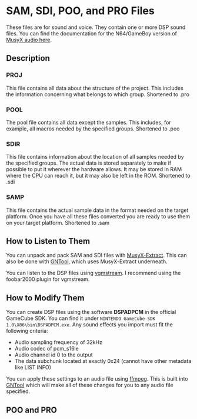 # SAM, SDI, POO, and PRO Files

These files are for sound and voice. They contain one or more DSP sound files. You can find the documentation for the N64/GameBoy version of [MusyX audio here](https://archive.org/details/MusyXAudioToolsForNintendo64AndGameBoy/).

## Description

### PROJ

This file contains all data about the structure of the project. This includes the information concerning what belongs to which group. Shortened to .pro

### POOL

The pool file contains all data except the samples. This includes, for example, all macros needed by the specified groups. Shortened to .poo

### SDIR

This file contains information about the location of all samples needed by the specified groups. The actual data is stored separately to make if possible to put it wherever the hardware allows. It may be stored in RAM where the CPU can reach it, but it may also be left in the ROM. Shortened to .sdi

### SAMP

This file contains the actual sample data in the format needed on the target platform. Once you have all these files converted you are ready to use them on your target platform. Shortened to .sam

## How to Listen to Them

You can unpack and pack SAM and SDI files with [MusyX-Extract](https://github.com/Nisto/musyx-extract). This can also be done with [GNTool](https://github.com/NicholasMoser/GNTool), which uses MusyX-Extract underneath.

You can listen to the DSP files using [vgmstream](https://github.com/vgmstream/vgmstream). I recommend using the foobar2000 plugin for vgmstream.

## How to Modify Them

You can create DSP files using the software **DSPADPCM** in the official GameCube SDK. You can find it under `NINTENDO GameCube SDK 1.0\X86\bin\DSPADPCM.exe`. Any sound effects you import must fit the following criteria:

* Audio sampling frequency of 32kHz
* Audio codec of pcm_s16le
* Audio channel id 0 to the output
* The data subchunk located at exactly 0x24 (cannot have other metadata like LIST INFO)

You can apply these settings to an audio file using [ffmpeg](https://ffmpeg.org/). This is built into [GNTool](https://github.com/NicholasMoser/GNTool) which will make all of these changes for you to any audio file specified.

## POO and PRO

